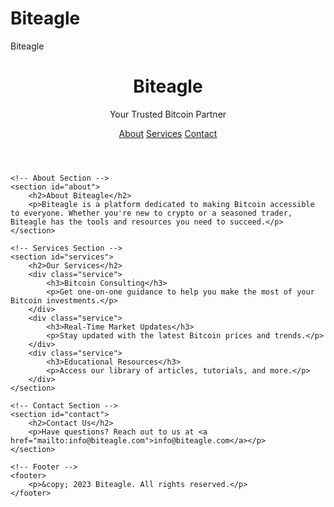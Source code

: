 # Biteagle
Biteagle
<!DOCTYPE html>
<html lang="en">
<head>
    <meta charset="UTF-8">
    <meta name="viewport" content="width=device-width, initial-scale=1.0">
    <title>Biteagle - Your Trusted Bitcoin Partner</title>
    <link rel="stylesheet" href="style.css">
</head>
<body>
    <!-- Header Section -->
    <header>
        <h1>Biteagle</h1>
        <p>Your Trusted Bitcoin Partner</p>
        <nav>
            <a href="#about">About</a>
            <a href="#services">Services</a>
            <a href="#contact">Contact</a>
        </nav>
    </header>

    <!-- About Section -->
    <section id="about">
        <h2>About Biteagle</h2>
        <p>Biteagle is a platform dedicated to making Bitcoin accessible to everyone. Whether you're new to crypto or a seasoned trader, Biteagle has the tools and resources you need to succeed.</p>
    </section>

    <!-- Services Section -->
    <section id="services">
        <h2>Our Services</h2>
        <div class="service">
            <h3>Bitcoin Consulting</h3>
            <p>Get one-on-one guidance to help you make the most of your Bitcoin investments.</p>
        </div>
        <div class="service">
            <h3>Real-Time Market Updates</h3>
            <p>Stay updated with the latest Bitcoin prices and trends.</p>
        </div>
        <div class="service">
            <h3>Educational Resources</h3>
            <p>Access our library of articles, tutorials, and more.</p>
        </div>
    </section>

    <!-- Contact Section -->
    <section id="contact">
        <h2>Contact Us</h2>
        <p>Have questions? Reach out to us at <a href="mailto:info@biteagle.com">info@biteagle.com</a></p>
    </section>

    <!-- Footer -->
    <footer>
        <p>&copy; 2023 Biteagle. All rights reserved.</p>
    </footer>
</body>
</html>
